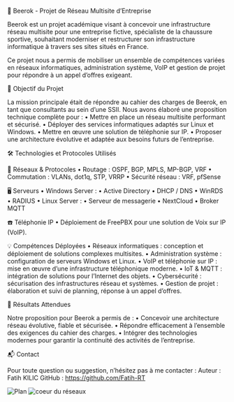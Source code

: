 🍺 Beerok - Projet de Réseau Multisite d’Entreprise

Beerok est un projet académique visant à concevoir une infrastructure réseau multisite pour une entreprise fictive, spécialiste de la chaussure sportive, souhaitant moderniser et restructurer son infrastructure informatique à travers ses sites situés en France.

Ce projet nous a permis de mobiliser un ensemble de compétences variées en réseaux informatiques, administration système, VoIP et gestion de projet pour répondre à un appel d’offres exigeant.

🎯 Objectif du Projet

La mission principale était de répondre au cahier des charges de Beerok, en tant que consultants au sein d’une SSII. Nous avons élaboré une proposition technique complète pour :
	•	Mettre en place un réseau multisite performant et sécurisé.
	•	Déployer des services informatiques adaptés sur Linux et Windows.
	•	Mettre en œuvre une solution de téléphonie sur IP.
	•	Proposer une architecture évolutive et adaptée aux besoins futurs de l’entreprise.

🛠️ Technologies et Protocoles Utilisés

📡 Réseaux & Protocoles
	•	Routage : OSPF, BGP, MPLS, MP-BGP, VRF
	•	Commutation : VLANs, dot1q, STP, VRRP
	•	Sécurité réseau : VRF, pfSense

🖥️ Serveurs
	•	Windows Server :
	•	Active Directory
	•	DHCP / DNS
	•	WinRDS
	•	RADIUS
	•	Linux Server :
	•	Serveur de messagerie
	•	NextCloud
	•	Broker MQTT

☎️ Téléphonie IP
	•	Déploiement de FreePBX pour une solution de Voix sur IP (VoIP).

💡 Compétences Déployées
	•	Réseaux informatiques : conception et déploiement de solutions complexes multisites.
	•	Administration système : configuration de serveurs Windows et Linux.
	•	VoIP et téléphonie sur IP : mise en œuvre d’une infrastructure téléphonique moderne.
	•	IoT & MQTT : intégration de solutions pour l’Internet des objets.
	•	Cybersécurité : sécurisation des infrastructures réseau et systèmes.
	•	Gestion de projet : élaboration et suivi de planning, réponse à un appel d’offres.

🚀 Résultats Attendues

Notre proposition pour Beerok a permis de :
	•	Concevoir une architecture réseau évolutive, fiable et sécurisée.
	•	Répondre efficacement à l’ensemble des exigences du cahier des charges.
	•	Intégrer des technologies modernes pour garantir la continuité des activités de l’entreprise.

📬 Contact

Pour toute question ou suggestion, n’hésitez pas à me contacter :
Auteur : Fatih KILIC
GitHub : https://github.com/Fatih-RT

![Plan](https://www.hebergeur-image.com/upload/82.67.100.22-673d0a1425383.jpg)
![coeur du réseaux]('')
